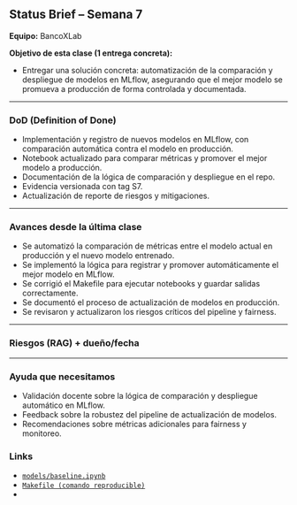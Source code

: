 ## Status Brief – Semana 7

**Equipo:** BancoXLab  

**Objetivo de esta clase (1 entrega concreta):**  
- Entregar una solución concreta: automatización de la comparación y despliegue de modelos en MLflow, asegurando que el mejor modelo se promueva a producción de forma controlada y documentada.

---
### DoD (Definition of Done)
- Implementación y registro de nuevos modelos en MLflow, con comparación automática contra el modelo en producción.
- Notebook actualizado para comparar métricas y promover el mejor modelo a producción.
- Documentación de la lógica de comparación y despliegue en el repo.
- Evidencia versionada con tag S7.
- Actualización de reporte de riesgos y mitigaciones.

---
### Avances desde la última clase
- Se automatizó la comparación de métricas entre el modelo actual en producción y el nuevo modelo entrenado.
- Se implementó la lógica para registrar y promover automáticamente el mejor modelo en MLflow.
- Se corrigió el Makefile para ejecutar notebooks y guardar salidas correctamente.
- Se documentó el proceso de actualización de modelos en producción.
- Se revisaron y actualizaron los riesgos críticos del pipeline y fairness.

---
### Riesgos (RAG) + dueño/fecha


---
### Ayuda que necesitamos
- Validación docente sobre la lógica de comparación y despliegue automático en MLflow.
- Feedback sobre la robustez del pipeline de actualización de modelos.
- Recomendaciones sobre métricas adicionales para fairness y monitoreo.

### Links
- [`models/baseline.ipynb`](https://github.com/BancoXLab/deteccion_clientes_banco/blob/main/models/baseline.ipynb)  
- [`Makefile (comando reproducible)`](https://github.com/BancoXLab/deteccion_clientes_banco/blob/main/Makefile)
- 